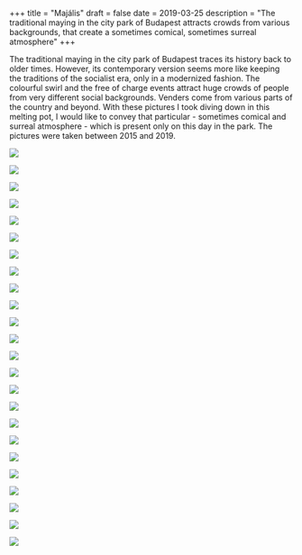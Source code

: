 +++
title = "Majális"
draft = false
date = 2019-03-25
description = "The traditional maying in the city park of Budapest attracts crowds from various backgrounds, that create a sometimes comical, sometimes surreal atmosphere"
+++

The traditional maying in the city park of Budapest traces its history back to older times. However, its contemporary version seems more like keeping the traditions of the socialist era, only in a modernized fashion. The colourful swirl and the free of charge events attract huge crowds of people from very different social backgrounds. Venders come from various parts of the country and beyond. With these pictures I took diving down in this melting pot, I would like to convey that particular - sometimes comical and surreal atmosphere - which is present only on this day in the park. The pictures were taken between 2015 and 2019.

![](http://www.nebulonphotography.net/img/majalis/majalis_00002.jpg)

![](http://www.nebulonphotography.net/img/majalis/majalis_00003.jpg)

![](http://www.nebulonphotography.net/img/majalis/majalis_00004.jpg)

![](http://www.nebulonphotography.net/img/majalis/majalis_00005.jpg)

![](http://www.nebulonphotography.net/img/majalis/majalis_00006.jpg)

![](http://www.nebulonphotography.net/img/majalis/majalis_00007.jpg)

![](http://www.nebulonphotography.net/img/majalis/majalis_00008.jpg)

![](http://www.nebulonphotography.net/img/majalis/majalis_00009.jpg)

![](http://www.nebulonphotography.net/img/majalis/majalis_00010.jpg)

![](http://www.nebulonphotography.net/img/majalis/majalis_00011.jpg)

![](http://www.nebulonphotography.net/img/majalis/majalis_00012.jpg)

![](http://www.nebulonphotography.net/img/majalis/majalis_00013.jpg)

![](http://www.nebulonphotography.net/img/majalis/majalis_00014.jpg)

![](http://www.nebulonphotography.net/img/majalis/majalis_00015.jpg)

![](http://www.nebulonphotography.net/img/majalis/majalis_00016.jpg)

![](http://www.nebulonphotography.net/img/majalis/majalis_00017.jpg)

![](http://www.nebulonphotography.net/img/majalis/majalis_00018.jpg)

![](http://www.nebulonphotography.net/img/majalis/majalis_00019.jpg)

![](http://www.nebulonphotography.net/img/majalis/majalis_00020.jpg)

![](http://www.nebulonphotography.net/img/majalis/majalis_00021.jpg)

![](http://www.nebulonphotography.net/img/majalis/majalis_00022.jpg)

![](http://www.nebulonphotography.net/img/majalis/majalis_00023.jpg)

![](http://www.nebulonphotography.net/img/majalis/majalis_00024.jpg)

![](http://www.nebulonphotography.net/img/majalis/majalis_00025.jpg)
